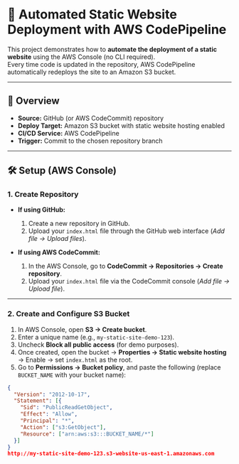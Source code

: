 # 🚀 Automated Static Website Deployment with AWS CodePipeline

This project demonstrates how to **automate the deployment of a static website** using the AWS Console (no CLI required).  
Every time code is updated in the repository, AWS CodePipeline automatically redeploys the site to an Amazon S3 bucket.

---

## 📌 Overview
- **Source:** GitHub (or AWS CodeCommit) repository  
- **Deploy Target:** Amazon S3 bucket with static website hosting enabled  
- **CI/CD Service:** AWS CodePipeline  
- **Trigger:** Commit to the chosen repository branch  

---

## 🛠️ Setup (AWS Console)

### 1. Create Repository
- **If using GitHub:**
  1. Create a new repository in GitHub.  
  2. Upload your `index.html` file through the GitHub web interface (*Add file → Upload files*).  

- **If using AWS CodeCommit:**
  1. In the AWS Console, go to **CodeCommit → Repositories → Create repository**.  
  2. Upload your `index.html` file via the CodeCommit console (*Add file → Upload file*).  

---

### 2. Create and Configure S3 Bucket
1. In AWS Console, open **S3 → Create bucket**.  
2. Enter a unique name (e.g., `my-static-site-demo-123`).  
3. Uncheck **Block all public access** (for demo purposes).  
4. Once created, open the bucket → **Properties → Static website hosting** → Enable → set `index.html` as the root.  
5. Go to **Permissions → Bucket policy**, and paste the following (replace `BUCKET_NAME` with your bucket name):  

```json
{
  "Version": "2012-10-17",
  "Statement": [{
    "Sid": "PublicReadGetObject",
    "Effect": "Allow",
    "Principal": "*",
    "Action": ["s3:GetObject"],
    "Resource": ["arn:aws:s3:::BUCKET_NAME/*"]
  }]
}
http://my-static-site-demo-123.s3-website-us-east-1.amazonaws.com
